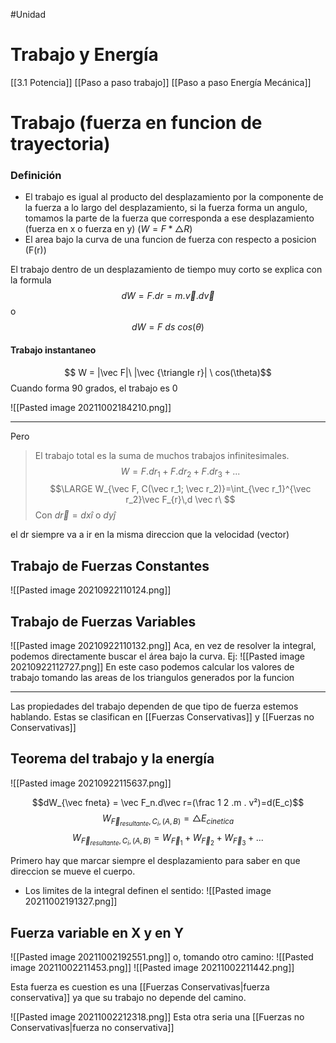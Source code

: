#Unidad
# Trabajo y Energía
[[3.1 Potencia]]
[[Paso a paso trabajo]]
[[Paso a paso Energía Mecánica]]

# Trabajo (fuerza en funcion de trayectoria)

### Definición
- El trabajo es igual al producto del desplazamiento por la componente de la fuerza a lo largo del desplazamiento, si la fuerza forma un angulo, tomamos la parte de la fuerza que corresponda a ese desplazamiento (fuerza en x o fuerza en y) ($W=F*\triangle R$)
- El area bajo la curva de una funcion de fuerza con respecto a posicion (F(r))

El trabajo dentro de un desplazamiento de tiempo muy corto se explica con la formula 
$$dW=F.dr=m.\vec v.d \vec v$$
o
$$dW = F\  ds\  cos(\theta)$$

#### Trabajo instantaneo
$$ W = |\vec F|\ |\vec {\triangle r}| \ cos(\theta)$$
Cuando forma 90 grados, el trabajo es 0

![[Pasted image 20211002184210.png]]

---
Pero 
>El trabajo total es la suma de muchos trabajos infinitesimales.
$$W=F.dr_1 + F.dr_2 + F.dr_3 + ...$$
$$\LARGE W_{\vec F, C(\vec r_1; \vec r_2)}=\int_{\vec r_1}^{\vec r_2}\vec F_{r}\,d \vec r\ $$
Con $d\vec r=dx \hat i$ o $dy \hat j$

el dr siempre va a ir en la misma direccion que la velocidad (vector)
## Trabajo de Fuerzas Constantes
![[Pasted image 20210922110124.png]]
## Trabajo de Fuerzas Variables
![[Pasted image 20210922110132.png]]
Aca, en vez de resolver la integral, podemos directamente buscar el área bajo la curva.
Ej: ![[Pasted image 20210922112727.png]] En este caso podemos calcular los valores de trabajo tomando las areas de los triangulos generados por la funcion

---

Las propiedades del trabajo dependen de que tipo de fuerza estemos hablando. 
Estas se clasifican en [[Fuerzas Conservativas]] y [[Fuerzas no Conservativas]]

## Teorema del trabajo y la energía
![[Pasted image 20210922115637.png]]

$$dW_{\vec fneta} = \vec F_n.d\vec r=(\frac 1 2 .m . v²)=d(E_c)$$
$$W_{\vec F_{resultante}, C_i, (A,B)}=\triangle E_{cinetica}$$
$$W_{\vec F_{resultante}, C_i, (A,B)}= W_{\vec F_1} +W_{\vec F_2} +W_{\vec F_3} + ...$$

Primero hay que marcar siempre el desplazamiento para saber en que direccion se mueve el cuerpo.

- Los limites de la integral definen el sentido:
![[Pasted image 20211002191327.png]]


## Fuerza variable en X y en Y
![[Pasted image 20211002192551.png]]
o, tomando otro camino:
![[Pasted image 20211002211453.png]]
![[Pasted image 20211002211442.png]]

Esta fuerza es cuestion es una [[Fuerzas Conservativas|fuerza conservativa]] ya que su trabajo no depende del camino. 

![[Pasted image 20211002212318.png]] Esta otra seria una [[Fuerzas no Conservativas|fuerza no conservativa]]